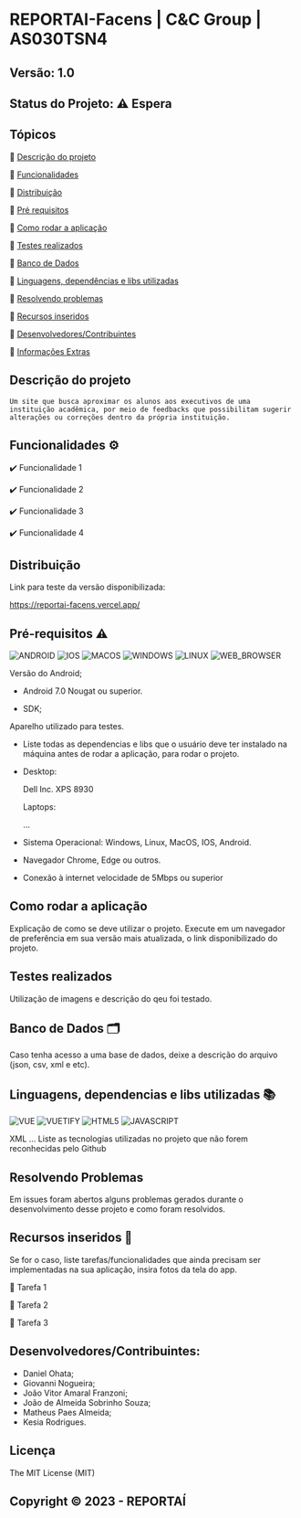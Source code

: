 # REPORTAI-Facens | C&C Group | AS030TSN4
## Versão: 1.0 
## Status do Projeto: ⚠️ Espera

## Tópicos
🔹 [Descrição do projeto](#descrição-do-projeto)

🔹 [Funcionalidades](#funcionalidades-%EF%B8%8F)

🔹 [Distribuição](#distribuição)

🔹 [Pré requisitos](#pré-requisitos-%EF%B8%8F)

🔹 [Como rodar a aplicação](#como-rodar-a-aplicação)

🔹 [Testes realizados](#testes-realizados)

🔹 [Banco de Dados](#banco-de-dados-%EF%B8%8F)

🔹 [Linguagens, dependências e libs utilizadas](#linguagens-dependencias-e-libs-utilizadas-)

🔹 [Resolvendo problemas](#recursos-inseridos-)

🔹 [Recursos inseridos](#recursos-de-inseridos-)

🔹 [Desenvolvedores/Contribuintes](#desenvolvedorescontribuintes)

🔹 [Informações Extras](#licença)

## Descrição do projeto
	Um site que busca aproximar os alunos aos executivos de uma instituição acadêmica, por meio de feedbacks que possibilitam sugerir alterações ou correções dentro da própria instituição.

## Funcionalidades ⚙️

✔️ Funcionalidade 1

✔️ Funcionalidade 2

✔️ Funcionalidade 3

✔️ Funcionalidade 4

## Distribuição
Link para teste da versão disponibilizada: 

https://reportai-facens.vercel.app/

## Pré-requisitos ⚠️    

![ANDROID](https://img.shields.io/badge/android-3DDC84?style=for-the-badge&logo=android&logoColor=white)
 ![IOS](https://img.shields.io/badge/IOS-ffffff?style=for-the-badge&logo=apple&logoColor=black)
 ![MACOS](https://img.shields.io/badge/Mac%20OS-ffffff?style=for-the-badge&logo=apple&logoColor=black)
 ![WINDOWS](https://img.shields.io/badge/WINDOWS-03a9fc?style=for-the-badge&logo=windows&logoColor=white)
 ![LINUX](https://img.shields.io/badge/LINUX-ffffff?style=for-the-badge&logo=linux&logoColor=black)
 ![WEB_BROWSER](https://img.shields.io/badge/Browser-079ded?style=for-the-badge&logo=web&logoColor=white)

Versão do Android;
- Android 7.0 Nougat ou superior.

- SDK;

Aparelho utilizado para testes.
- Liste todas as dependencias e libs que o usuário deve ter instalado na máquina antes de rodar a aplicação, para rodar o projeto.
- Desktop:
  
  Dell Inc. XPS 8930

  Laptops:

  ...

- Sistema Operacional: Windows, Linux, MacOS, IOS, Android.
- Navegador Chrome, Edge ou outros.
- Conexão à internet velocidade de 5Mbps ou superior

## Como rodar a aplicação
Explicação de como se deve utilizar o projeto.
Execute em um navegador de preferência em sua versão mais atualizada, o link disponibilizado do projeto.

## Testes realizados
Utilização de imagens e descrição do qeu foi testado.

## Banco de Dados 🗂️
Caso tenha acesso a uma base de dados, deixe a descrição do arquivo (json, csv, xml e etc).

## Linguagens, dependencias e libs utilizadas 📚
![VUE](https://img.shields.io/badge/Vue-3DDC84?style=for-the-badge&logo=vue.js&logoColor=white)
![VUETIFY](https://img.shields.io/badge/Vuetify%203-3DDC84?style=for-the-badge&logo=vue.js&logoColor=white)
![HTML5](https://img.shields.io/badge/HTML5-ff4500?style=for-the-badge&logo=html5&logoColor=white)
![JAVASCRIPT](https://img.shields.io/badge/JavaScript-f7ef00?style=for-the-badge&logo=JavaScript&logoColor=black)



XML
...
Liste as tecnologias utilizadas no projeto que não forem reconhecidas pelo Github

## Resolvendo Problemas 
Em issues foram abertos alguns problemas gerados durante o desenvolvimento desse projeto e como foram resolvidos.

## Recursos inseridos 🧰
Se for o caso, liste tarefas/funcionalidades que ainda precisam ser implementadas na sua aplicação, insira fotos da tela do app.

📝 Tarefa 1

📝 Tarefa 2

📝 Tarefa 3

## Desenvolvedores/Contribuintes:
- Daniel Ohata;
- Giovanni Nogueira;
- João Vitor Amaral Franzoni;
- João de Almeida Sobrinho Souza;
- Matheus Paes Almeida;
- Kesia Rodrigues.

## Licença
The MIT License (MIT)

## Copyright ©️ 2023 - REPORTAÍ
